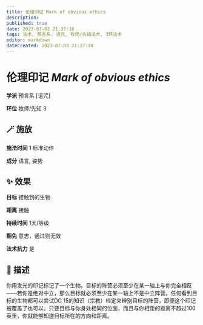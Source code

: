 ```yaml
---
title: 伦理印记 Mark of obvious ethics
description: 
published: true
date: 2023-07-03 21:37:18
tags: 法术, 预言系, 诅咒, 牧师/先知法术, 3环法术
editor: markdown
dateCreated: 2023-07-03 21:37:18
---
```


# **伦理印记** *Mark of obvious ethics*

**学派** 预言系 \[诅咒\] 

**环位** 牧师/先知 3

## 🪄 施放

**施法时间** 1 标准动作

**成分** 语言, 姿势

## ✨ 效果 

**目标** 接触到的生物 

**距离** 接触  

**持续时间** 1天/等级 

**豁免** 意志，通过则无效

**法术抗力** 是

## 📖 描述

你用发光的印记标记了一个生物。目标的阵营必须至少在某一轴上与你完全相反——若你是绝对中立，那么目标就必须至少在某一轴上不是中立阵营。任何看到目标的生物都可以尝试DC 15的知识（宗教）检定来辨别目标的阵营，即便这个印记被覆盖了也可以。只要目标与你身处相同的位面，而且与你相距的距离不超过100英里，你就能够知道目标所在的方向和距离。
    